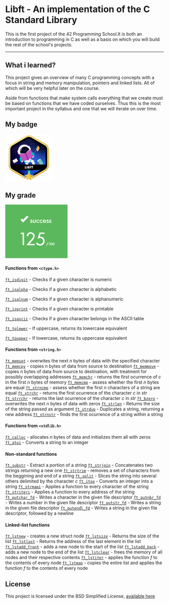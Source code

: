 # Libft - An implementation of the C Standard Library

This is the first project of the 42 Programming School.It is both an introduction to programming in C as well as a basis on which you will build the rest of the school's projects.

- - -

## What i learned?

This project gives an overview of many C programming concepts with a focus in string and memory manipulation, pointers and linked lists. All of which will be very helpful later on the course.

Aside from functions that make system calls everything that we create must be based on functions that we have coded ourselves. Thus this is the most important project in the syllabus and one that we will iterate on over time.

## My badge

![Libft badge](/docs/libftm.png)

## My grade

![Libft badge](/docs/libftgrade.png)

#### Functions from `<ctype.h>`


[`ft_isdigit`](/ft_isdigit.c) - Checks if a given character is numeric

[`ft_isalpha`](/ft_isalpha.c) - Checks if a given character is alphabetic

[`ft_isalnum`](/ft_isalnum.c) - Checks if a given character is alphanumeric

[`ft_isprint`](/ft_isprint.c) - Checks if a given character is printable

[`ft_isascii`](/ft_isascii.c) - Checks if a given character belongs in the ASCII table

[`ft_tolower`](/ft_tolower.c) - If uppercase, returns its lowercase equivalent

[`ft_toupper`](/ft_toupper.c) - If lowercase, returns its uppercase equivalent


#### Functions from `<string.h>`


[`ft_memset`](/ft_memset.c) - overwites the next *n* bytes of data with the specified character
[`ft_memcpy`](/ft_memcpy.c) - copies *n* bytes of data from source to destination
[`ft_memmove`](/ft_memmove.c) - copies *n* bytes of data from source to destination, with treatment for possibly overlapping addresses
[`ft_memchr`](/ft_memchr.c) - returns the first ocurrence of *c* in the first *n* bytes of memory
[`ft_memcmp`](/ft_memcmp.c) - assess whether the first *n* bytes are equal
[`ft_strncmp`](/ft_strcmp.c) - assess whether the first *n* characters of a string are equal
[`ft_strchr`](/ft_strchr.c) - returns the first ocurrence of the character *c* in *str*
[`ft_strrchr`](/ft_strrchr.c) - returns the last ocurrence of the character *c* in *str*
[`ft_bzero`](/ft_bzero.c) - overwrites the next *n* bytes of data with zeros
[`ft_strlen`](/ft_strlen.c) - Returns the size of the string passed as argument
[`ft_strdup`](/ft_strdup.c) - Duplicates a string, returning a new address
[`ft_strnstr`](/ft_strnstr.c) - finds the first ocurrence of a string within a string

#### Functions from `<stdlib.h>`


[`ft_calloc`](/ft_calloc.c) - allocates *n* bytes of data and initializes them all with zeros
[`ft_atoi`](/ft_atoi.c) - Converts a string to an integer

#### Non-standard functions

[`ft_substr`](/ft_substr.c) - Extract a portion of a string
[`ft_strjoin`](/ft_strjoin.c) - Concatenates two strings returning a new one
[`ft_strtrim`](/ft_strtrim.c) - removes a set of characters from the beggining and end of a string
[`ft_split`](/ft_split.c) - Slices the string into several others delimited by the character *c*
[`ft_itoa`](/ft_itoa.c) - Converts an integer into a string
[`ft_strmapi`](/ft_strmapi.c) - Applies a function to every character of the string
[`ft_striteri`](/ft_striteri.c) - Applies a function to every address of the string
[`ft_putchar_fd`](/ft_strmapi.c) - Writes a character in the given file descriptor
[`ft_putnbr_fd`](/ft_strmapi.c) - Writes a number in the given file descriptor
[`ft_putstr_fd`](/ft_strmapi.c) - Writes a string in the given file descriptor
[`ft_putendl_fd`](/ft_strmapi.c) - Writes a string in the given file descriptor, followed by a newline

#### Linked-list functions

[`ft_lstnew`](/ft_lstnew.c) - creates a new struct node
[`ft_lstsize`](/ft_lstsize.c) - Returns the size of the list
[`ft_lstlast`](/ft_lstlast.c) - Returns the address of the last element in the list
[`ft_lstadd_front`](/ft_lstadd_front.c) - adds a new node to the start of the list
[`ft_lstadd_back`](/ft_lstadd_back.c) - adds a new node to the end of the list
[`ft_lstclear`](/ft_lstclear.c) - frees the memory of all nodes and their respective contents
[`ft_lstiter`](/ft_lstiter.c) - applies the function *f* to the contents of every node
[`ft_lstmap`](/ft_lstmap.c) - copies the entire list and applies the function *f* to the contents of every node

## License

This project is licensed under the BSD Simplified License, [available here](LICENSE)
